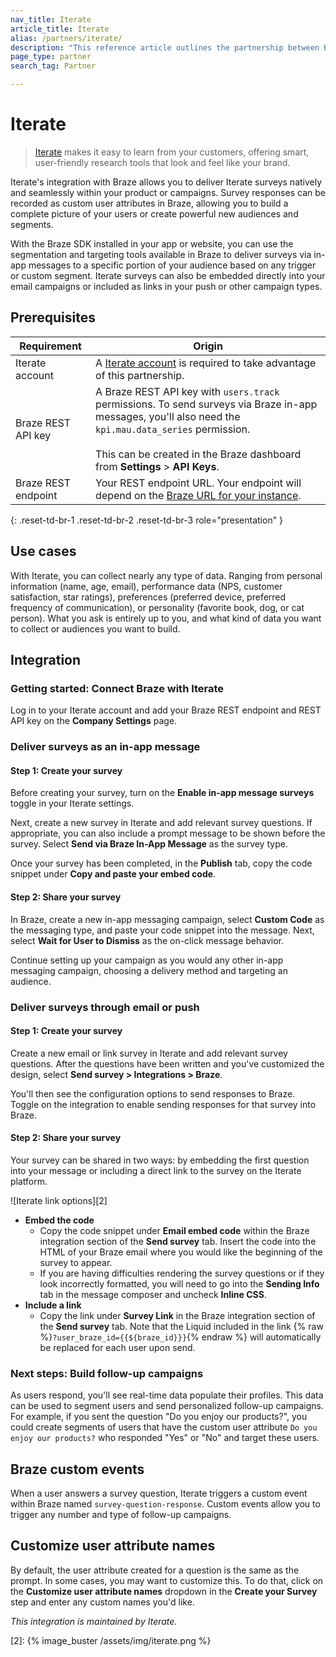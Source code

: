 ```yaml
---
nav_title: Iterate
article_title: Iterate
alias: /partners/iterate/
description: "This reference article outlines the partnership between Braze and Iterate, allowing you to enrich customer data by using surveys to add additional insights."
page_type: partner
search_tag: Partner

---
```


# Iterate

> [Iterate](https://iteratehq.com) makes it easy to learn from your customers, offering smart, user-friendly research tools that look and feel like your brand.

Iterate's integration with Braze allows you to deliver Iterate surveys natively and seamlessly within your product or campaigns. Survey responses can be recorded as custom user attributes in Braze, allowing you to build a complete picture of your users or create powerful new audiences and segments.

With the Braze SDK installed in your app or website, you can use the segmentation and targeting tools available in Braze to deliver surveys via in-app messages to a specific portion of your audience based on any trigger or custom segment. Iterate surveys can also be embedded directly into your email campaigns or included as links in your push or other campaign types.

## Prerequisites

| Requirement | Origin |
|---|---|
|Iterate account | A [Iterate account](https://iteratehq.com) is required to take advantage of this partnership. |
| Braze REST API key | A Braze REST API key with `users.track` permissions. To send surveys via Braze in-app messages, you'll also need the `kpi.mau.data_series` permission.<br><br> This can be created in the Braze dashboard from **Settings** > **API Keys**.|
| Braze REST endpoint  | Your REST endpoint URL. Your endpoint will depend on the [Braze URL for your instance][6]. |
{: .reset-td-br-1 .reset-td-br-2 .reset-td-br-3 role="presentation" }

## Use cases

With Iterate, you can collect nearly any type of data. Ranging from personal information (name, age, email), performance data (NPS, customer satisfaction, star ratings), preferences (preferred device, preferred frequency of communication), or personality (favorite book, dog, or cat person). What you ask is entirely up to you, and what kind of data you want to collect or audiences you want to build.

## Integration

### Getting started: Connect Braze with Iterate

Log in to your Iterate account and add your Braze REST endpoint and REST API key on the **Company Settings** page.

### Deliver surveys as an in-app message

#### Step 1: Create your survey

Before creating your survey, turn on the **Enable in-app message surveys** toggle in your Iterate settings.

Next, create a new survey in Iterate and add relevant survey questions. If appropriate, you can also include a prompt message to be shown before the survey. Select **Send via Braze In-App Message** as the survey type.

Once your survey has been completed, in the **Publish** tab, copy the code snippet under **Copy and paste your embed code**.

#### Step 2: Share your survey

In Braze, create a new in-app messaging campaign, select **Custom Code** as the messaging type, and paste your code snippet into the message. Next, select **Wait for User to Dismiss** as the on-click message behavior.

Continue setting up your campaign as you would any other in-app messaging campaign, choosing a delivery method and targeting an audience.

### Deliver surveys through email or push

#### Step 1: Create your survey

Create a new email or link survey in Iterate and add relevant survey questions. After the questions have been written and you've customized the design, select **Send survey > Integrations > Braze**.

You'll then see the configuration options to send responses to Braze. Toggle on the integration to enable sending responses for that survey into Braze. 

#### Step 2: Share your survey

Your survey can be shared in two ways: by embedding the first question into your message or including a direct link to the survey on the Iterate platform.

![Iterate link options][2]

- **Embed the code**
  - Copy the code snippet under **Email embed code** within the Braze integration section of the **Send survey** tab. Insert the code into the HTML of your Braze email where you would like the beginning of the survey to appear. 
  - If you are having difficulties rendering the survey questions or if they look incorrectly formatted, you will need to go into the **Sending Info** tab in the message composer and uncheck **Inline CSS**.
- **Include a link**
  - Copy the link under **Survey Link** in the Braze integration section of the **Send survey** tab. Note that the Liquid included in the link {% raw %}`?user_braze_id={{${braze_id}}}`{% endraw %} will automatically be replaced for each user upon send.

### Next steps: Build follow-up campaigns

As users respond, you'll see real-time data populate their profiles. This data can be used to segment users and send personalized follow-up campaigns. For example, if you sent the question "Do you enjoy our products?", you could create segments of users that have the custom user attribute `Do you enjoy our products?` who responded "Yes" or "No" and target these users.

## Braze custom events

When a user answers a survey question, Iterate triggers a custom event within Braze named `survey-question-response`. Custom events allow you to trigger any number and type of follow-up campaigns.

## Customize user attribute names

By default, the user attribute created for a question is the same as the prompt. 
In some cases, you may want to customize this. To do that, click on the **Customize user attribute names** dropdown in the **Create your Survey** step and enter any custom names you'd like.

*This integration is maintained by Iterate.*

[6]: {{site.baseurl}}/api/basics/#endpoints
[2]: {% image_buster /assets/img/iterate.png %}
